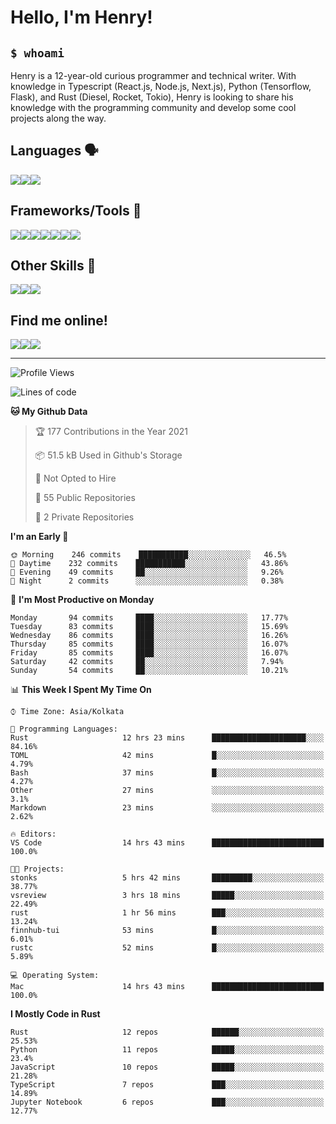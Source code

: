 
<h1>Hello, I'm Henry!</h1>

<h2><code>$ whoami</code></h2>

Henry is a 12-year-old curious programmer and technical writer. With knowledge in Typescript (React.js, Node.js, Next.js), Python (Tensorflow, Flask), and Rust (Diesel, Rocket, Tokio), Henry is looking to share his knowledge with the programming community and develop some cool projects along the way.

<h2>Languages 🗣️</h2>

<img src="https://img.shields.io/badge/typescript%20-%23007ACC.svg?&style=for-the-badge&logo=typescript&logoColor=white"/><img src="https://img.shields.io/badge/python%20-%2314354C.svg?&style=for-the-badge&logo=python&logoColor=white"/><img src="https://img.shields.io/badge/rust-%23000000.svg?&style=for-the-badge&logo=rust&logoColor=white"/>

<h2>Frameworks/Tools 🔧</h2>

<img src="https://img.shields.io/badge/express.js%20-%23404d59.svg?&style=for-the-badge"/><img src="https://img.shields.io/badge/react%20-%2320232a.svg?&style=for-the-badge&logo=react&logoColor=%2361DAFB"/><img src="https://img.shields.io/badge/tailwindcss%20-%2338B2AC.svg?&style=for-the-badge&logo=tailwind-css&logoColor=white"/><img src="https://img.shields.io/badge/flask%20-%23000.svg?&style=for-the-badge&logo=flask&logoColor=white"/><img src="https://img.shields.io/badge/firebase%20-%23039BE5.svg?&style=for-the-badge&logo=firebase"/><img src ="https://img.shields.io/badge/postgres-%23316192.svg?&style=for-the-badge&logo=postgresql&logoColor=white"/><img src="https://img.shields.io/badge/TensorFlow%20-%23FF6F00.svg?&style=for-the-badge&logo=TensorFlow&logoColor=white" />

<h2>Other Skills 🤹</h2>

<img src="https://img.shields.io/badge/git%20-%23F05033.svg?&style=for-the-badge&logo=git&logoColor=white"/><img src="https://img.shields.io/badge/github%20-%23121011.svg?&style=for-the-badge&logo=github&logoColor=white"/><img src="https://img.shields.io/badge/vercel%20-%23000000.svg?&style=for-the-badge&logo=vercel&logoColor=white"/>

<h2>Find me online!</h2>

<a target="_blank" href="https://dev.to/hb"><img src="https://img.shields.io/badge/dev.to-%2312100E.svg?&style=for-the-badge&logo=dev.to&logoColor=white"></img></a><a target="_blank" href="https://stackoverflow.com/users/13753914/henry"><img src="https://img.shields.io/badge/-Stack%20overflow-FE7A16?style=for-the-badge&logo=stack-overflow&logoColor=white"/></a><a target="_blank" href="https://twitter.com/henryboisdequin"><img src="https://img.shields.io/badge/henryboisdequin%20-%231DA1F2.svg?&style=for-the-badge&logo=Twitter&logoColor=white"></img></a>

---
<!--START_SECTION:waka-->
![Profile Views](http://img.shields.io/badge/Profile%20Views-3-blue)

![Lines of code](https://img.shields.io/badge/From%20Hello%20World%20I%27ve%20Written-233595%20lines%20of%20code-blue)

**🐱 My Github Data** 

> 🏆 177 Contributions in the Year 2021
 > 
> 📦 51.5 kB Used in Github's Storage 
 > 
> 🚫 Not Opted to Hire
 > 
> 📜 55 Public Repositories 
 > 
> 🔑 2 Private Repositories  
 > 
**I'm an Early 🐤** 

```text
🌞 Morning    246 commits    ███████████░░░░░░░░░░░░░░   46.5% 
🌆 Daytime    232 commits    ███████████░░░░░░░░░░░░░░   43.86% 
🌃 Evening    49 commits     ██░░░░░░░░░░░░░░░░░░░░░░░   9.26% 
🌙 Night      2 commits      ░░░░░░░░░░░░░░░░░░░░░░░░░   0.38%

```
📅 **I'm Most Productive on Monday** 

```text
Monday       94 commits     ████░░░░░░░░░░░░░░░░░░░░░   17.77% 
Tuesday      83 commits     ████░░░░░░░░░░░░░░░░░░░░░   15.69% 
Wednesday    86 commits     ████░░░░░░░░░░░░░░░░░░░░░   16.26% 
Thursday     85 commits     ████░░░░░░░░░░░░░░░░░░░░░   16.07% 
Friday       85 commits     ████░░░░░░░░░░░░░░░░░░░░░   16.07% 
Saturday     42 commits     ██░░░░░░░░░░░░░░░░░░░░░░░   7.94% 
Sunday       54 commits     ██░░░░░░░░░░░░░░░░░░░░░░░   10.21%

```


📊 **This Week I Spent My Time On** 

```text
⌚︎ Time Zone: Asia/Kolkata

💬 Programming Languages: 
Rust                     12 hrs 23 mins      █████████████████████░░░░   84.16% 
TOML                     42 mins             █░░░░░░░░░░░░░░░░░░░░░░░░   4.79% 
Bash                     37 mins             █░░░░░░░░░░░░░░░░░░░░░░░░   4.27% 
Other                    27 mins             ░░░░░░░░░░░░░░░░░░░░░░░░░   3.1% 
Markdown                 23 mins             ░░░░░░░░░░░░░░░░░░░░░░░░░   2.62%

🔥 Editors: 
VS Code                  14 hrs 43 mins      █████████████████████████   100.0%

🐱‍💻 Projects: 
stonks                   5 hrs 42 mins       █████████░░░░░░░░░░░░░░░░   38.77% 
vsreview                 3 hrs 18 mins       █████░░░░░░░░░░░░░░░░░░░░   22.49% 
rust                     1 hr 56 mins        ███░░░░░░░░░░░░░░░░░░░░░░   13.24% 
finnhub-tui              53 mins             █░░░░░░░░░░░░░░░░░░░░░░░░   6.01% 
rustc                    52 mins             █░░░░░░░░░░░░░░░░░░░░░░░░   5.89%

💻 Operating System: 
Mac                      14 hrs 43 mins      █████████████████████████   100.0%

```

**I Mostly Code in Rust** 

```text
Rust                     12 repos            ██████░░░░░░░░░░░░░░░░░░░   25.53% 
Python                   11 repos            █████░░░░░░░░░░░░░░░░░░░░   23.4% 
JavaScript               10 repos            █████░░░░░░░░░░░░░░░░░░░░   21.28% 
TypeScript               7 repos             ███░░░░░░░░░░░░░░░░░░░░░░   14.89% 
Jupyter Notebook         6 repos             ███░░░░░░░░░░░░░░░░░░░░░░   12.77%

```



<!--END_SECTION:waka-->

